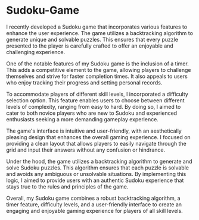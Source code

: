 # Sudoku-Game
I recently developed a Sudoku game that incorporates various features to enhance the user experience. The game utilizes a backtracking algorithm to generate unique and solvable puzzles. This ensures that every puzzle presented to the player is carefully crafted to offer an enjoyable and challenging experience.

One of the notable features of my Sudoku game is the inclusion of a timer. This adds a competitive element to the game, allowing players to challenge themselves and strive for faster completion times. It also appeals to users who enjoy tracking their progress and setting personal records.

To accommodate players of different skill levels, I incorporated a difficulty selection option. This feature enables users to choose between different levels of complexity, ranging from easy to hard. By doing so, I aimed to cater to both novice players who are new to Sudoku and experienced enthusiasts seeking a more demanding gameplay experience.

The game's interface is intuitive and user-friendly, with an aesthetically pleasing design that enhances the overall gaming experience. I focused on providing a clean layout that allows players to easily navigate through the grid and input their answers without any confusion or hindrance.

Under the hood, the game utilizes a backtracking algorithm to generate and solve Sudoku puzzles. This algorithm ensures that each puzzle is solvable and avoids any ambiguous or unsolvable situations. By implementing this logic, I aimed to provide users with an authentic Sudoku experience that stays true to the rules and principles of the game.

Overall, my Sudoku game combines a robust backtracking algorithm, a timer feature, difficulty levels, and a user-friendly interface to create an engaging and enjoyable gaming experience for players of all skill levels.
